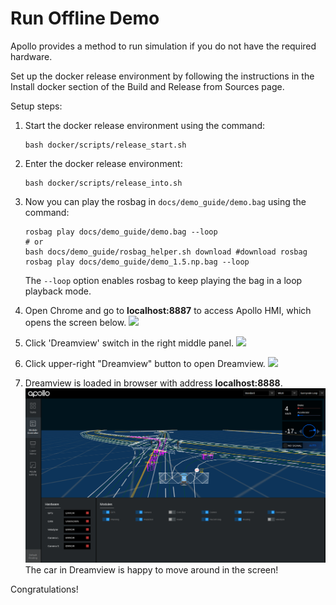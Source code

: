 # Run Offline Demo

Apollo provides a method to run simulation if you do not have the required hardware.

Set up the docker release environment by following the instructions in the Install docker section of the Build and Release from Sources page.

Setup steps:

1. Start the docker release environment using the command:

    ```
    bash docker/scripts/release_start.sh
    ```

2. Enter the docker release environment:

    ```
    bash docker/scripts/release_into.sh
    ```

3. Now you can play the rosbag in `docs/demo_guide/demo.bag` using the command:

    ```
    rosbag play docs/demo_guide/demo.bag --loop
    # or 
    bash docs/demo_guide/rosbag_helper.sh download #download rosbag
    rosbag play docs/demo_guide/demo_1.5.np.bag --loop
    ```

    The `--loop` option enables rosbag to keep playing the bag in a loop playback mode.

4. Open Chrome and go to **localhost:8887** to access Apollo HMI, which opens the screen below.
    ![](images/start_hmi.png)

5. Click 'Dreamview' switch in the right middle panel.
    ![](images/dreamview_enable.png)

6. Click upper-right "Dreamview" button to open Dreamview.
    ![](images/dreamview_launch.png)

7. Dreamview is loaded in browser with address **localhost:8888**.
    ![](images/dv_trajectory.png)The car in Dreamview is happy to move around in the screen!

Congratulations!
